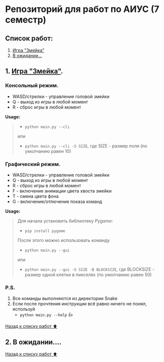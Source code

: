 # Репозиторий для работ по АИУС (7 семестр)

## Список работ:
1. [Игра "Змейка"](#1-игра-змейка)
2. [В ожидании...](#2-в-ожидании)

## 1. [Игра "Змейка"](https://github.com/in7erval/AIUS/tree/master/Snake). 
### Консольный режим. 
  * WASD/стрелки - управление головой змейки
  * Q - выход из игры в любой момент
  * R - сброс игры в любой момент

  **Usage:**
  >  * ```python main.py --cli``` 
  >
  >  или 
  >
  >  * ```python main.py --cli -S SIZE```, где SIZE - размер поля (по умолчанию равен 10)
### Графический режим.
  * WASD/стрелки - управление головой змейки
  * Q - выход из игры в любой момент
  * R - сброс игры в любой момент
  * F - включение анимации цвета хвоста змейки
  * T - смена цвета фона
  * G - включение/отлючение показа команд

**Usage:**
>
>  Для начала установить библиотеку *Pygame*:
>
>  * ```pip install pygame``` 
>  
>  После этого можно использовать команду
>  
>  * ```python main.py --gui``` 
>  
>  или
>  
>  * ```python main.py --gui -S SIZE -B BLOCKSIZE```, где BLOCKSIZE - размер одной клетки в пикселях (по умолчанию равен 50)
  
### P.S.
1. Все команды выполняются из директории Snake
2. Если после прочтения инструкции всё равно ничего не понял, используй
   * ```python main.py --help``` :+1:

[Назад к списку работ :arrow_up:](#список-работ)
## 2. В ожидании....

[Назад к списку работ :arrow_up:](#список-работ)
